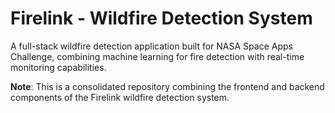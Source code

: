 # Firelink - Wildfire Detection System

A full-stack wildfire detection application built for NASA Space Apps Challenge, combining machine learning for fire detection with real-time monitoring capabilities.

**Note**: This is a consolidated repository combining the frontend and backend components of the Firelink wildfire detection system.